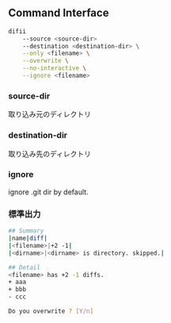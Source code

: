 ## Command Interface
```bash
difii 
    --source <source-dir>
    --destination <destination-dir> \
    --only <filename> \
    --overwrite \
    --no-interactive \
    --ignore <filename>
```
### source-dir
取り込み元のディレクトリ  
### destination-dir
取り込み先のディレクトリ
### ignore
ignore .git dir by default.

### 標準出力
```bash
## Summary
|name|diff|
|<filename>|+2 -1|
|<dirname>|<dirname> is directory. skipped.|

## Detail
<filename> has +2 -1 diffs.
+ aaa
+ bbb
- ccc

Do you overwrite ? [Y/n] 
```

